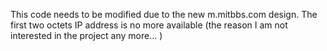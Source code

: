 This code needs to be modified due to the new m.mitbbs.com design. The
first two octets IP address is no more available (the reason I am not
interested in the project any more… )